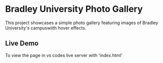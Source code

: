# Bradley University Photo Gallery

This project showcases a simple photo gallery featuring images of Bradley University's campuswiith hover effects.


## Live Demo
To view the page in vs codes live server with 'index.html'

